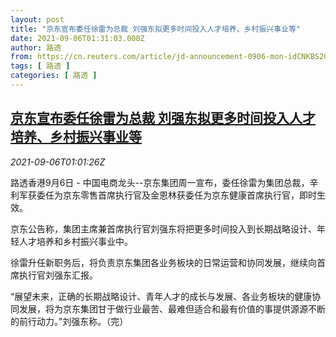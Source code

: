 ```yaml
---
layout: post
title: "京东宣布委任徐雷为总裁 刘强东拟更多时间投入人才培养、乡村振兴事业等"
date: 2021-09-06T01:31:03.000Z
author: 路透
from: https://cn.reuters.com/article/jd-announcement-0906-mon-idCNKBS2G2017
tags: [ 路透 ]
categories: [ 路透 ]
---
```

<!--1630891863000-->
[京东宣布委任徐雷为总裁 刘强东拟更多时间投入人才培养、乡村振兴事业等](https://cn.reuters.com/article/jd-announcement-0906-mon-idCNKBS2G2017)
------

<div>
<div><i>2021-09-06T01:01:26Z</i></div><p>路透香港9月6日 - 中国电商龙头--京东集团周一宣布，委任徐雷为集团总裁，辛利军获委任为京东零售首席执行官及金恩林获委任为京东健康首席执行官，即时生效。</p><p>京东公告称，集团主席兼首席执行官刘强东将把更多时间投入到长期战略设计、年轻人才培养和乡村振兴事业中。</p><p>徐雷升任新职务后，将负责京东集团各业务板块的日常运营和协同发展，继续向首席执行官刘强东汇报。</p><p>“展望未来，正确的长期战略设计、青年人才的成长与发展、各业务板块的健康协同发展，将为京东集团甘于做行业最苦、最难但适合和最有价值的事提供源源不断的前行动力。”刘强东称。（完）</p>
</div>

